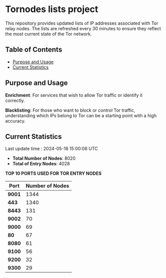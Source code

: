 # Tornodes lists project

This repository provides updated lists of IP addresses associated with Tor relay nodes. The lists are refreshed every 30 minutes to ensure they reflect the most current state of the Tor network.

## Table of Contents

- [Purpose and Usage](#purpose-and-usage)
- [Current Statistics](#current-statistics)


## Purpose and Usage

**Enrichment**: For services that wish to allow Tor traffic or identify it correctly.

**Blacklisting**: For those who want to block or control Tor traffic, understanding which IPs belong to Tor can be a starting point with a high accuracy.

## Current Statistics

Last update time : 2024-05-18 15:00:06 UTC

- **Total Number of Nodes**: 8020
- **Total of Entry Nodes**: 4028

**TOP 10 PORTS USED FOR TOR ENTRY NODES**

| **Port** | **Number of Nodes** |
|------|-----------------|
| **9001**   | 1344  |
| **443**   | 1340  |
| **8443**   | 131  |
| **9002**   | 70  |
| **9000**   | 69  |
| **80**   | 67  |
| **8080**   | 61  |
| **9100**   | 56  |
| **9200**   | 32  |
| **9300**   | 29  |

